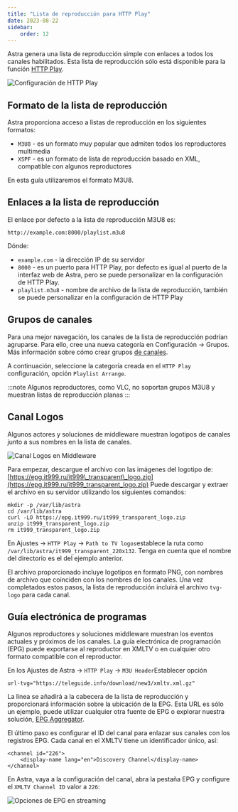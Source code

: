 ```yaml
---
title: "Lista de reproducción para HTTP Play"
date: 2023-08-22
sidebar:
    order: 12
---
```


Astra genera una lista de reproducción simple con enlaces a todos los canales habilitados. Esta lista de reproducción sólo está disponible para la función [HTTP Play](https://help.cesbo.com/astra/delivery/http-hls/http-play).

![Configuración de HTTP Play](https://cdn.cesbo.com/help/astra/delivery/http-hls/playlist/http-play.png)

## Formato de la lista de reproducción[](https://help.cesbo.com/astra/delivery/http-hls/playlist#playlist-format)

Astra proporciona acceso a listas de reproducción en los siguientes formatos:

- `M3U8` - es un formato muy popular que admiten todos los reproductores multimedia
- `XSPF` - es un formato de lista de reproducción basado en XML, compatible con algunos reproductores

En esta guía utilizaremos el formato M3U8.

## Enlaces a la lista de reproducción[](https://help.cesbo.com/astra/delivery/http-hls/playlist#links-to-the-playlist)

El enlace por defecto a la lista de reproducción M3U8 es:

```
http://example.com:8000/playlist.m3u8
```

Dónde:

- `example.com` - la dirección IP de su servidor
- `8000` - es un puerto para HTTP Play, por defecto es igual al puerto de la interfaz web de Astra, pero se puede personalizar en la configuración de HTTP Play.
- `playlist.m3u8` - nombre de archivo de la lista de reproducción, también se puede personalizar en la configuración de HTTP Play

## Grupos de canales[](https://help.cesbo.com/astra/delivery/http-hls/playlist#channel-groups)

Para una mejor navegación, los canales de la lista de reproducción podrían agruparse. Para ello, cree una nueva categoría en Configuración -> Grupos. Más información sobre cómo crear grupos [de canales](https://help.cesbo.com/astra/admin-guide/settings/channel-groups).

A continuación, seleccione la categoría creada en el `HTTP Play` configuración, opción `Playlist Arrange`.

:::note 
Algunos reproductores, como VLC, no soportan grupos M3U8 y muestran listas de reproducción planas
:::

## Canal Logos[](https://help.cesbo.com/astra/delivery/http-hls/playlist#channel-logos)

Algunos actores y soluciones de middleware muestran logotipos de canales junto a sus nombres en la lista de canales.

![Canal Logos en Middleware](https://cdn.cesbo.com/help/astra/delivery/http-hls/playlist/mw.jpg)

Para empezar, descargue el archivo con las imágenes del logotipo de: [https://epg.it999.ru/it999\_transparent\_logo.zip](https://epg.it999.ru/it999_transparent_logo.zip) Puede descargar y extraer el archivo en su servidor utilizando los siguientes comandos:

```
mkdir -p /var/lib/astra
cd /var/lib/astra
curl -LO https://epg.it999.ru/it999_transparent_logo.zip
unzip it999_transparent_logo.zip
rm it999_transparent_logo.zip
```

En Ajustes -> `HTTP Play` -> `Path to TV logos`establece la ruta como `/var/lib/astra/it999_transparent_220x132`. Tenga en cuenta que el nombre del directorio es el del ejemplo anterior.

El archivo proporcionado incluye logotipos en formato PNG, con nombres de archivo que coinciden con los nombres de los canales. Una vez completados estos pasos, la lista de reproducción incluirá el archivo `tvg-logo` para cada canal.

## Guía electrónica de programas[](https://help.cesbo.com/astra/delivery/http-hls/playlist#electronic-program-guide)

Algunos reproductores y soluciones middleware muestran los eventos actuales y próximos de los canales. La guía electrónica de programación (EPG) puede exportarse al reproductor en XMLTV o en cualquier otro formato compatible con el reproductor.

En los Ajustes de Astra -> `HTTP Play` -> `M3U Header`Establecer opción

```
url-tvg="https://teleguide.info/download/new3/xmltv.xml.gz"
```

La línea se añadirá a la cabecera de la lista de reproducción y proporcionará información sobre la ubicación de la EPG. Esta URL es sólo un ejemplo, puede utilizar cualquier otra fuente de EPG o explorar nuestra solución, [EPG Aggregator](https://help.cesbo.com/astra/admin-guide/stream/epg).

El último paso es configurar el ID del canal para enlazar sus canales con los registros EPG. Cada canal en el XMLTV tiene un identificador único, así:

```
<channel id="226">
    <display-name lang="en">Discovery Channel</display-name>
</channel>
```

En Astra, vaya a la configuración del canal, abra la pestaña EPG y configure el `XMLTV Channel ID` valor a `226`:

![Opciones de EPG en streaming](https://cdn.cesbo.com/help/astra/delivery/http-hls/playlist/stream-epg.png)

